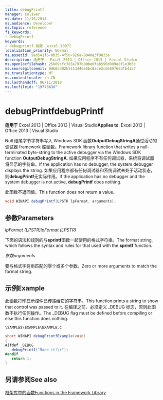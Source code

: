 ```yaml
---
title: debugPrintf
manager: soliver
ms.date: 11/16/2014
ms.audience: Developer
ms.topic: reference
f1_keywords:
- debugPrintf
keywords:
- debugprintf 函数 [excel 2007]
localization_priority: Normal
ms.assetid: 9ad541f6-0b35-4f50-926a-8940e3f8033a
description: 适用于： Excel 2013 | Office 2013 | Visual Studio
ms.openlocfilehash: 25669cfc705e797b80be0fab590d809e8f1e3b5c
ms.sourcegitcommit: 9d60cd82b5413446e5bc8ace2cd689f683fb41a7
ms.translationtype: MT
ms.contentlocale: zh-CN
ms.lasthandoff: 06/11/2018
ms.locfileid: "19773638"
---
```

# <a name="debugprintf"></a><span data-ttu-id="79aa6-104">debugPrintf</span><span class="sxs-lookup"><span data-stu-id="79aa6-104">debugPrintf</span></span>

<span data-ttu-id="79aa6-105">**适用于** Excel 2013 | Office 2013 | Visual Studio</span><span class="sxs-lookup"><span data-stu-id="79aa6-105">**Applies to**: Excel 2013 | Office 2013 | Visual Studio</span></span> 
  
<span data-ttu-id="79aa6-106">Null 结尾字节字符串写入 Windows SDK 函数**OutputDebugStringA**通过活动的调试器 framework 库函数。</span><span class="sxs-lookup"><span data-stu-id="79aa6-106">Framework library function that writes a null-terminated byte-string to the active debugger via the Windows SDK function **OutputDebugStringA**.</span></span> <span data-ttu-id="79aa6-107">如果应用程序不有任何调试器，系统将调试器将显示的字符串。</span><span class="sxs-lookup"><span data-stu-id="79aa6-107">If the application has no debugger, the system debugger displays the string.</span></span> <span data-ttu-id="79aa6-108">如果应用程序都有任何调试器和系统调试未处于活动状态，则**debugPrintf**无实际作用。</span><span class="sxs-lookup"><span data-stu-id="79aa6-108">If the application has no debugger and the system debugger is not active, **debugPrintf** does nothing.</span></span> 
  
<span data-ttu-id="79aa6-109">此函数不返回值。</span><span class="sxs-lookup"><span data-stu-id="79aa6-109">This function does not return a value.</span></span>
  
```cs
void WINAPI debugPrintf(LPSTR lpFormat, arguments);
```

## <a name="parameters"></a><span data-ttu-id="79aa6-110">参数</span><span class="sxs-lookup"><span data-stu-id="79aa6-110">Parameters</span></span>

 <span data-ttu-id="79aa6-111">_lpFormat (LPSTR)_</span><span class="sxs-lookup"><span data-stu-id="79aa6-111">_lpFormat (LPSTR)_</span></span>
  
<span data-ttu-id="79aa6-112">下面的语法和规则的与**sprintf**函数一起使用的格式字符串。</span><span class="sxs-lookup"><span data-stu-id="79aa6-112">The format string, which follows the syntax and rules for that used with the **sprintf** function.</span></span> 
  
 <span data-ttu-id="79aa6-113">_参数_</span><span class="sxs-lookup"><span data-stu-id="79aa6-113">_arguments_</span></span>
  
<span data-ttu-id="79aa6-114">要与格式字符串匹配的零个或多个参数。</span><span class="sxs-lookup"><span data-stu-id="79aa6-114">Zero or more arguments to match the format string.</span></span>
  
## <a name="example"></a><span data-ttu-id="79aa6-115">示例</span><span class="sxs-lookup"><span data-stu-id="79aa6-115">Example</span></span>

<span data-ttu-id="79aa6-116">此函数打印显示控件已传递给它的字符串。</span><span class="sxs-lookup"><span data-stu-id="79aa6-116">This function prints a string to show that control was passed to it.</span></span> <span data-ttu-id="79aa6-117">在编译之前，必须定义 _DEBUG 标志，否则此函数不执行任何操作。</span><span class="sxs-lookup"><span data-stu-id="79aa6-117">The _DEBUG flag must be defined before compiling or else this function does nothing.</span></span>
  
 `\SAMPLES\EXAMPLE\EXAMPLE.C`
  
```cs
short WINAPI debugPrintfExample(void)
{
#ifdef _DEBUG
   debugPrintf("Made it!\r");
#endif
   return 1;
}

```

## <a name="see-also"></a><span data-ttu-id="79aa6-118">另请参阅</span><span class="sxs-lookup"><span data-stu-id="79aa6-118">See also</span></span>



[<span data-ttu-id="79aa6-119">框架库中的函数</span><span class="sxs-lookup"><span data-stu-id="79aa6-119">Functions in the Framework Library</span></span>](functions-in-the-framework-library.md)

